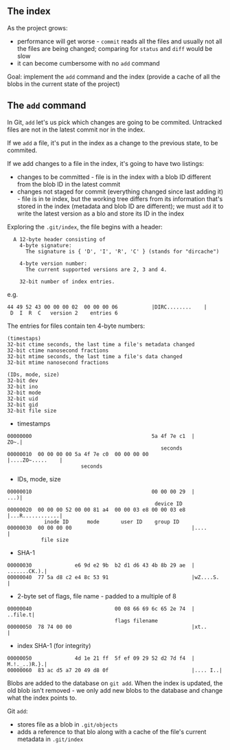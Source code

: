 ## The index

As the project grows:
- performance will get worse - `commit` reads all the files and usually not all
the files are being changed; comparing for `status` and `diff` would be slow
- it can become cumbersome with no `add` command

Goal: implement the `add` command and the index (provide a cache of all the blobs
in the current state of the project)

## The `add` command

In Git, `add` let's us pick which changes are going to be commited. Untracked
files are not in the latest commit nor in the index.

If we `add` a file, it's put in the index as a change to the previous state,
to be commited.

If we add changes to a file in the index, it's going to have two listings:
- changes to be committed - file is in the index with a blob ID different from
the blob ID in the latest commit
- changes not staged for commit (everything changed since last adding it) -
file is in te index, but the working tree differs from its information that's
stored in the index (metadata and blob ID are different); we must `add` it to
write the latest version as a blo and store its ID in the index

Exploring the `.git/index`, the file begins with a header:
```quote
  A 12-byte header consisting of
    4-byte signature:
      The signature is { 'D', 'I', 'R', 'C' } (stands for "dircache")

    4-byte version number:
      The current supported versions are 2, 3 and 4.

    32-bit number of index entries.
```

e.g.
```
44 49 52 43 00 00 00 02  00 00 00 06           |DIRC........    |
 D  I  R  C   version 2    entries 6
```

The entries for files contain ten 4-byte numbers:
```quote
(timestaps)
32-bit ctime seconds, the last time a file's metadata changed
32-bit ctime nanosecond fractions
32-bit mtime seconds, the last time a file's data changed
32-bit mtime nanosecond fractions

(IDs, mode, size)
32-bit dev
32-bit ino
32-bit mode
32-bit uid
32-bit gid
32-bit file size
```

- timestamps
```
00000000                                       5a 4f 7e c1  |            ZO~.|
                                                  seconds
00000010  00 00 00 00 5a 4f 7e c0  00 00 00 00              |....ZO~.....    |
                        seconds
```

- IDs, mode, size
```
00000010                                       00 00 00 29  |            ...)|
                                                device ID
00000020  00 00 00 52 00 00 81 a4  00 00 03 e8 00 00 03 e8  |...R............|
            inode ID      mode       user ID    group ID     
00000030  00 00 00 00                                       |....            |
           file size
```

- SHA-1
```
00000030              e6 9d e2 9b  b2 d1 d6 43 4b 8b 29 ae  |    .......CK.).|
00000040  77 5a d8 c2 e4 8c 53 91                           |wZ....S.        |
```

- 2-byte set of flags, file name - padded to a multiple of 8
```
00000040                           00 08 66 69 6c 65 2e 74  |        ..file.t|
                                   flags filename
00000050  78 74 00 00                                       |xt..            |
```

- index SHA-1 (for integrity)
```
00000050              4d 1e 21 ff  5f ef 09 29 52 d2 7d f4  |    M.!._..)R.}.|
00000060  83 ac d5 a7 20 49 d8 0f                           |.... I..|
```

Blobs are added to the database on `git add`. When the index is updated, the old
blob isn't removed - we only add new blobs to the database and change what the
index points to. 

Git `add`:
- stores file as a blob in `.git/objects`
- adds a reference to that blo along with a cache of the file's current metadata
in `.git/index`